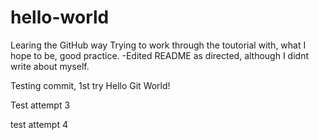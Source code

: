 # hello-world
Learing the GitHub way
Trying to work through the toutorial with, what I hope to be, good practice. 
-Edited README as directed, although I didnt write about myself.

Testing commit, 1st try
Hello Git World!



Test attempt 3

test attempt 4